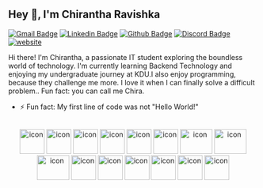 ## Hey 👋, I'm Chirantha Ravishka

[![Gmail Badge](https://img.shields.io/badge/-chirantharavishka@gmail.com-c14438?style=flat&logo=Gmail&logoColor=white&link=mailto:chirantharavishka@gmail.com)](mailto:chirantharavishka@gmail.com)
[![Linkedin Badge](https://img.shields.io/badge/-chirantha--ravishka-0072b1?style=flat&logo=Linkedin&logoColor=white&link=https://www.linkedin.com/in/chirantha-ravishka-92b4b6272)](https://www.linkedin.com/in/chirantha-ravishka-92b4b6272)
[![Github Badge](https://img.shields.io/badge/-0019--KDU-grey?style=flat&logo=github&logoColor=white&link=https://github.com/0019-KDU)](https://github.com/0019-KDU)
[![Discord Badge](https://img.shields.io/badge/Discord-chiraxvi%231234-7289DA?style=flat&logo=discord&logoColor=white&link=https://discord.com/invite/EFn54AmY)](https://discord.com/invite/EFn54AmY)
[![website](https://img.shields.io/badge/Portfolio-0019--KDU-2648ff?style=flat-square&logo=google-chrome&link=https://0019-kdu.github.io/Protfolio/)](https://0019-kdu.github.io/Protfolio/)

<p align='left'>Hi there! I'm Chirantha, a passionate IT student exploring the boundless world of technology. I'm currently learning Backend Technology and enjoying my undergraduate journey at KDU.I also enjoy programming, because they challenge me more. I love it when I can finally solve a difficult problem.. Fun fact: you can call me Chira.</p>

- ⚡ Fun fact: My first line of code was not "Hello World!"
<br>
<div align="center">
  <img src="https://techstack-generator.vercel.app/java-icon.svg" alt="icon" width="50" height="50" />
  <img src="https://techstack-generator.vercel.app/python-icon.svg" alt="icon" width="50" height="50" />
  <img src="https://techstack-generator.vercel.app/ts-icon.svg" alt="icon" width="50" height="50" />
  <img src="https://techstack-generator.vercel.app/js-icon.svg" alt="icon"width="50" height="50" />
  <img src="https://techstack-generator.vercel.app/react-icon.svg" alt="icon" width="50" height="50" />
 <img src="https://techstack-generator.vercel.app/mysql-icon.svg" alt="icon" width="50" height="50" />
<img src="https://techstack-generator.vercel.app/csharp-icon.svg" alt="icon" width="65" height="50"/>
  <img src="https://techstack-generator.vercel.app/redux-icon.svg" alt="icon" width="65" height="50" />
    <img src="https://techstack-generator.vercel.app/nginx-icon.svg" alt="icon" width="65" height="50"/> 
  <img src="https://techstack-generator.vercel.app/docker-icon.svg" alt="icon" width="50" height="50" />
  <img src="https://techstack-generator.vercel.app/aws-icon.svg" alt="icon" width="50" height="50" />
  <img src="https://techstack-generator.vercel.app/github-icon.svg" alt="icon" width="50" height="50" />
  <img src="https://techstack-generator.vercel.app/prettier-icon.svg" alt="icon" width="50" height="50" />
  <img src="https://techstack-generator.vercel.app/restapi-icon.svg" alt="icon" width="50" height="50" />
  <img src="https://techstack-generator.vercel.app/graphql-icon.svg" alt="icon" width="50" height="50" />
</div>

